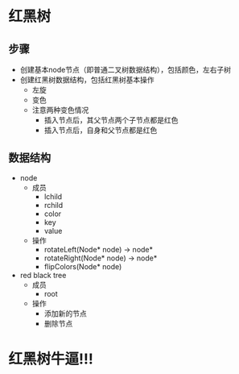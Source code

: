 # 红黑树

## 步骤

- 创建基本node节点（即普通二叉树数据结构），包括颜色，左右子树
- 创建红黑树数据结构，包括红黑树基本操作
    - 左旋
    - 变色
    - 注意两种变色情况
        - 插入节点后，其父节点两个子节点都是红色
        - 插入节点后，自身和父节点都是红色

## 数据结构

- node
    - 成员
        - lchild
        - rchild
        - color
        - key
        - value
    - 操作
        - rotateLeft(Node* node) -> node*
        - rotateRight(Node* node) -> node*
        - flipColors(Node* node)
- red black tree
    - 成员
        - root
    - 操作
        - 添加新的节点
        - 删除节点

# 红黑树牛逼!!!
